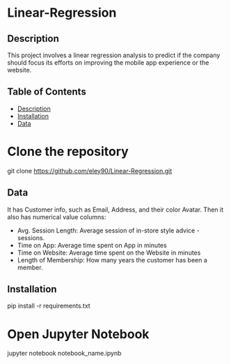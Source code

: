 # Linear-Regression

## Description
This project involves a linear regression analysis to predict if the company should focus its efforts on improving the mobile app experience or the website.


## Table of Contents
- [Description](#description)
- [Installation](#installation)
- [Data](#data)

# Clone the repository
git clone https://github.com/eley90/Linear-Regression.git


## Data
It has Customer info, such as Email, Address, and their color Avatar. Then it also has numerical value columns:
- Avg. Session Length: Average session of in-store style advice - sessions.
- Time on App: Average time spent on App in minutes
- Time on Website: Average time spent on the Website in minutes
- Length of Membership: How many years the customer has been a member.

## Installation
pip install -r requirements.txt

# Open Jupyter Notebook
jupyter notebook notebook_name.ipynb
